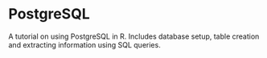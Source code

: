 # PostgreSQL
A tutorial on using PostgreSQL in R. Includes database setup, table creation and extracting information using SQL queries.
